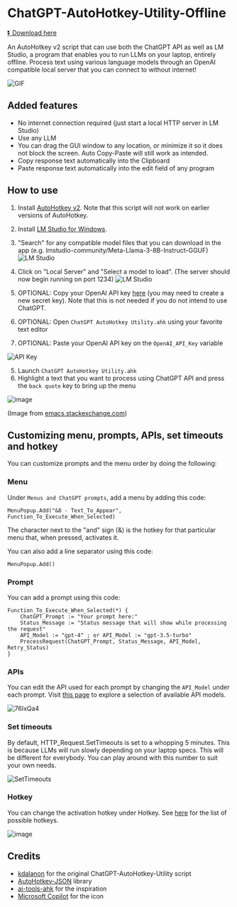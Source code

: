 # ChatGPT-AutoHotkey-Utility-Offline

[⏬ Download here](https://github.com/AleksKlomp/ChatGPT-AutoHotkey-Utility-Offline/releases/latest)

An AutoHotkey v2 script that can use both the ChatGPT API as well as LM Studio, a program that enables you to run LLMs on your laptop, entirely offline. Process text using various language models through an OpenAI compatible local server that you can connect to without internet!

![GIF](https://github.com/AleksKlomp/ChatGPT-AutoHotkey-Utility-Offline/assets/144496933/8f02fe29-ebbe-49a8-9f3e-0c0fb23b18bf)

## Added features
- No internet connection required (just start a local HTTP server in LM Studio)
- Use any LLM
- You can drag the GUI window to any location, or minimize it so it does not block the screen. Auto Copy-Paste will still work as intended.
- Copy response text automatically into the Clipboard
- Paste response text automatically into the edit field of any program

## How to use

1. Install [AutoHotkey v2](https://www.autohotkey.com/). Note that this script will not work on earlier versions of AutoHotkey.
2. Install [LM Studio for Windows](https://lmstudio.ai/).
3. "Search" for any compatible model files that you can download in the app (e.g. lmstudio-community/Meta-Llama-3-8B-Instruct-GGUF)
![LM Studio](https://github.com/AleksKlomp/ChatGPT-AutoHotkey-Utility-Offline/assets/144496933/e2b5f76c-0714-49de-aa9b-55322d775af9)
5. Click on "Local Server" and "Select a model to load". (The server should now begin running on port 1234)
![LM Studio](https://github.com/AleksKlomp/ChatGPT-AutoHotkey-Utility-Offline/assets/144496933/8091df2b-f43d-49a0-88e1-9af2182ef6c8)

7. OPTIONAL: Copy your OpenAI API key [here](https://platform.openai.com/account/api-keys) (you may need to create a new secret key‍). Note that this is not needed if you do not intend to use ChatGPT.
8. OPTIONAL: Open `ChatGPT AutoHotkey Utility.ahk` using your favorite text editor
9. OPTIONAL: Paste your OpenAI API key on the `OpenAI_API_Key` variable

![API Key](https://github.com/AleksKlomp/ChatGPT-AutoHotkey-Utility-Offline/assets/144496933/f8ad2e2f-0989-4b96-a61a-842cef92f2f2)

5. Launch `ChatGPT AutoHotkey Utility.ahk`
6. Highlight a text that you want to process using ChatGPT API and press the `back quote` key to bring up the menu

![image](https://github.com/kdalanon/ChatGPT-AutoHotkey-Utility/assets/123705491/7615e7b5-c4f0-4a8f-9608-669a021ac38d)

(Image from [emacs.stackexchange.com](https://emacs.stackexchange.com/questions/16749/how-to-set-emacs-to-recognize-backtick-and-tilde-with-a-colemak-keyboard-layout))

## Customizing menu, prompts, APIs, set timeouts and hotkey

You can customize prompts and the menu order by doing the following:

### Menu

Under `Menus and ChatGPT prompts`, add a menu by adding this code:

```AutoHotkey
MenuPopup.Add("&8 - Text_To_Appear", Function_To_Execute_When_Selected)
```

The character next to the "and" sign (&) is the hotkey for that particular menu that, when pressed, activates it.

You can also add a line separator using this code:

```AutoHotkey
MenuPopup.Add()
```

### Prompt

You can add a prompt using this code:

```AutoHotkey
Function_To_Execute_When_Selected(*) {
    ChatGPT_Prompt := "Your prompt here:"
    Status_Message := "Status message that will show while processing the request"
    API_Model := "gpt-4" ; or API_Model := "gpt-3.5-turbo"
    ProcessRequest(ChatGPT_Prompt, Status_Message, API_Model, Retry_Status)
}
```

### APIs

You can edit the API used for each prompt by changing the `API_Model` under each prompt. Visit [this page](https://platform.openai.com/docs/models/gpt-4-turbo-and-gpt-4) to explore a selection of available API models.

![76IxQa4](https://github.com/kdalanon/ChatGPT-AutoHotkey-Utility/assets/123705491/7bd23815-78d8-4629-b69b-7fcea3be5f28)

### Set timeouts

By default, HTTP_Request.SetTimeouts is set to a whopping 5 minutes. This is because LLMs will run slowly depending on your laptop specs. This will be different for everybody. You can play around with this number to suit your own needs.

![SetTimeouts](https://github.com/AleksKlomp/ChatGPT-AutoHotkey-Utility-Offline/assets/144496933/df6a4e78-7d44-4280-9101-d4c4838ce419)

### Hotkey

You can change the activation hotkey under Hotkey. See [here](https://www.autohotkey.com/docs/v2/KeyList.htm) for the list of possible hotkeys.

![image](https://github.com/kdalanon/ChatGPT-AutoHotkey-Utility/assets/123705491/da257ab3-05d0-4779-87a2-0a2ba6270255)

## Credits

- [kdalanon](https://github.com/kdalanon/ChatGPT-AutoHotkey-Utility) for the original ChatGPT-AutoHotkey-Utility script
- [AutoHotkey-JSON](https://github.com/cocobelgica/AutoHotkey-JSON) library
- [ai-tools-ahk](https://github.com/ecornell/ai-tools-ahk) for the inspiration
- [Microsoft Copilot](https://www.bing.com/images/create/extremely-simple-graphic-of-the-writing-hand-emoji/1-667c7f1955cd40c68f0fc7032f3efaa5?id=twRLOcxSHp1iYCRcMv4ufw%3d%3d&view=detailv2&idpp=genimg&idpclose=1&thId=OIG2.Mg_FIsVADFVGEbDkoeFz&frame=sydedg&FORM=SYDBIC) for the icon
